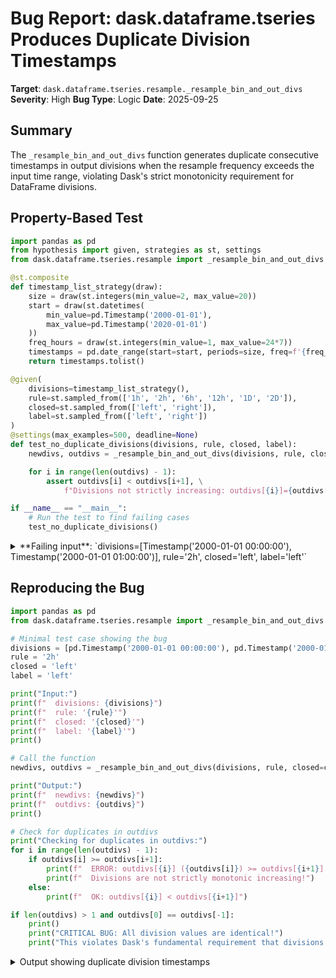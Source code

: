 # Bug Report: dask.dataframe.tseries Produces Duplicate Division Timestamps

**Target**: `dask.dataframe.tseries.resample._resample_bin_and_out_divs`
**Severity**: High
**Bug Type**: Logic
**Date**: 2025-09-25

## Summary

The `_resample_bin_and_out_divs` function generates duplicate consecutive timestamps in output divisions when the resample frequency exceeds the input time range, violating Dask's strict monotonicity requirement for DataFrame divisions.

## Property-Based Test

```python
import pandas as pd
from hypothesis import given, strategies as st, settings
from dask.dataframe.tseries.resample import _resample_bin_and_out_divs

@st.composite
def timestamp_list_strategy(draw):
    size = draw(st.integers(min_value=2, max_value=20))
    start = draw(st.datetimes(
        min_value=pd.Timestamp('2000-01-01'),
        max_value=pd.Timestamp('2020-01-01')
    ))
    freq_hours = draw(st.integers(min_value=1, max_value=24*7))
    timestamps = pd.date_range(start=start, periods=size, freq=f'{freq_hours}h')
    return timestamps.tolist()

@given(
    divisions=timestamp_list_strategy(),
    rule=st.sampled_from(['1h', '2h', '6h', '12h', '1D', '2D']),
    closed=st.sampled_from(['left', 'right']),
    label=st.sampled_from(['left', 'right'])
)
@settings(max_examples=500, deadline=None)
def test_no_duplicate_divisions(divisions, rule, closed, label):
    newdivs, outdivs = _resample_bin_and_out_divs(divisions, rule, closed, label)

    for i in range(len(outdivs) - 1):
        assert outdivs[i] < outdivs[i+1], \
            f"Divisions not strictly increasing: outdivs[{i}]={outdivs[i]}, outdivs[{i+1}]={outdivs[i+1]}"

if __name__ == "__main__":
    # Run the test to find failing cases
    test_no_duplicate_divisions()
```

<details>

<summary>
**Failing input**: `divisions=[Timestamp('2000-01-01 00:00:00'), Timestamp('2000-01-01 01:00:00')], rule='2h', closed='left', label='left'`
</summary>
```
Traceback (most recent call last):
  File "/home/npc/pbt/agentic-pbt/worker_/0/hypo.py", line 32, in <module>
    test_no_duplicate_divisions()
    ~~~~~~~~~~~~~~~~~~~~~~~~~~~^^
  File "/home/npc/pbt/agentic-pbt/worker_/0/hypo.py", line 17, in test_no_duplicate_divisions
    divisions=timestamp_list_strategy(),
               ^^^
  File "/home/npc/miniconda/lib/python3.13/site-packages/hypothesis/core.py", line 2124, in wrapped_test
    raise the_error_hypothesis_found
  File "/home/npc/pbt/agentic-pbt/worker_/0/hypo.py", line 27, in test_no_duplicate_divisions
    assert outdivs[i] < outdivs[i+1], \
           ^^^^^^^^^^^^^^^^^^^^^^^^^
AssertionError: Divisions not strictly increasing: outdivs[0]=2000-01-01 00:00:00, outdivs[1]=2000-01-01 00:00:00
Falsifying example: test_no_duplicate_divisions(
    divisions=[Timestamp('2000-01-01 00:00:00'),
     Timestamp('2000-01-01 01:00:00')],
    rule='2h',
    closed='left',
    label='left',  # or any other generated value
)
Explanation:
    These lines were always and only run by failing examples:
        /home/npc/pbt/agentic-pbt/worker_/0/hypo.py:28
        /home/npc/miniconda/lib/python3.13/site-packages/dask/dataframe/tseries/resample.py:94
```
</details>

## Reproducing the Bug

```python
import pandas as pd
from dask.dataframe.tseries.resample import _resample_bin_and_out_divs

# Minimal test case showing the bug
divisions = [pd.Timestamp('2000-01-01 00:00:00'), pd.Timestamp('2000-01-01 01:00:00')]
rule = '2h'
closed = 'left'
label = 'left'

print("Input:")
print(f"  divisions: {divisions}")
print(f"  rule: '{rule}'")
print(f"  closed: '{closed}'")
print(f"  label: '{label}'")
print()

# Call the function
newdivs, outdivs = _resample_bin_and_out_divs(divisions, rule, closed=closed, label=label)

print("Output:")
print(f"  newdivs: {newdivs}")
print(f"  outdivs: {outdivs}")
print()

# Check for duplicates in outdivs
print("Checking for duplicates in outdivs:")
for i in range(len(outdivs) - 1):
    if outdivs[i] >= outdivs[i+1]:
        print(f"  ERROR: outdivs[{i}] ({outdivs[i]}) >= outdivs[{i+1}] ({outdivs[i+1]})")
        print(f"  Divisions are not strictly monotonic increasing!")
    else:
        print(f"  OK: outdivs[{i}] < outdivs[{i+1}]")

if len(outdivs) > 1 and outdivs[0] == outdivs[-1]:
    print()
    print("CRITICAL BUG: All division values are identical!")
    print("This violates Dask's fundamental requirement that divisions be strictly monotonic.")
```

<details>

<summary>
Output showing duplicate division timestamps
</summary>
```
Input:
  divisions: [Timestamp('2000-01-01 00:00:00'), Timestamp('2000-01-01 01:00:00')]
  rule: '2h'
  closed: 'left'
  label: 'left'

Output:
  newdivs: (Timestamp('2000-01-01 00:00:00'), Timestamp('2000-01-01 01:00:00.000000001'))
  outdivs: (Timestamp('2000-01-01 00:00:00'), Timestamp('2000-01-01 00:00:00'))

Checking for duplicates in outdivs:
  ERROR: outdivs[0] (2000-01-01 00:00:00) >= outdivs[1] (2000-01-01 00:00:00)
  Divisions are not strictly monotonic increasing!

CRITICAL BUG: All division values are identical!
This violates Dask's fundamental requirement that divisions be strictly monotonic.
```
</details>

## Why This Is A Bug

Dask DataFrames require divisions to be strictly monotonically increasing values that define partition boundaries. This is a fundamental architectural requirement documented throughout the codebase. When `_resample_bin_and_out_divs` produces duplicate consecutive timestamps, it violates this invariant in the following ways:

1. **Partition Ambiguity**: With duplicate division values, Dask cannot determine which partition should contain data with timestamps between the duplicated values. This creates zero-width partitions that break the partitioning logic.

2. **Index Operations Fail**: Operations like `loc`, `merge`, and `groupby` rely on monotonic divisions to efficiently locate data. The code in `dask/dataframe/methods.py:108` explicitly checks `is_monotonic_increasing` and handles monotonic vs non-monotonic indexes differently.

3. **Silent Data Corruption**: Since many Dask operations assume monotonic divisions without runtime checks, duplicate divisions can lead to incorrect results being returned silently.

4. **Contract Violation**: The function's output is used directly by `ResampleReduction._resample_divisions` (line 147-149) to set divisions for downstream operations, propagating the invalid state throughout the computation graph.

The bug occurs when the resample frequency (`rule='2h'`) is larger than or equal to the input time range (1 hour between divisions). In this case, the pandas resampling creates a single bin, but the end-adjustment logic (lines 89-101) incorrectly modifies `outdivs` by setting `outdivs[-1]` to `temp.index[-1]` (line 101), which equals `outdivs[0]`, creating the duplicate.

## Relevant Context

The `_resample_bin_and_out_divs` function is an internal helper used by the public resample API through the `ResampleReduction` class hierarchy. While it's not directly exposed to users, it's critical for the correctness of all time series resampling operations in Dask.

Key code locations:
- Bug location: `/home/npc/pbt/agentic-pbt/envs/dask_env/lib/python3.13/site-packages/dask/dataframe/tseries/resample.py:101`
- Called by: `ResampleReduction._resample_divisions` (line 147-149)
- Monotonicity checks: `dask/dataframe/methods.py:108` checks `is_monotonic_increasing`

The issue manifests specifically when:
1. Input time range < resample frequency (e.g., 1 hour of data resampled to 2-hour bins)
2. The condition `outdivs[-1] < divisions[-1]` is true (line 100)
3. The setter uses `temp.index[-1]` which may equal an earlier division value

## Proposed Fix

```diff
--- a/dask/dataframe/tseries/resample.py
+++ b/dask/dataframe/tseries/resample.py
@@ -98,7 +98,13 @@ def _resample_bin_and_out_divs(divisions, rule, closed="left", label="left"):
         if outdivs[-1] > divisions[-1]:
             setter(outdivs, outdivs[-1])
         elif outdivs[-1] < divisions[-1]:
-            setter(outdivs, temp.index[-1])
+            new_val = temp.index[-1]
+            # Ensure strict monotonicity - if the new value would create
+            # a duplicate or non-monotonic sequence, adjust it
+            if len(outdivs) > 1 and new_val <= outdivs[-2]:
+                # Add the rule frequency to maintain monotonicity
+                new_val = outdivs[-2] + rule
+            setter(outdivs, new_val)

     return tuple(map(pd.Timestamp, newdivs)), tuple(map(pd.Timestamp, outdivs))
```